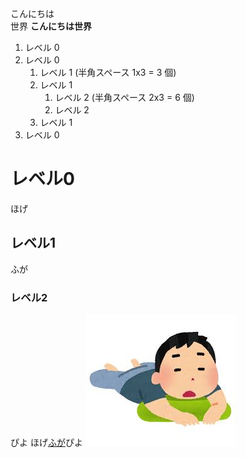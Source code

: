 こんにちは  
世界
**こんにちは世界**
1. レベル 0
1. レベル 0
   1. レベル 1 (半角スペース 1x3 = 3 個)
   1. レベル 1
      1. レベル 2 (半角スペース 2x3 = 6 個)
      1. レベル 2
   1. レベル 1
1. レベル 0
  
# レベル0

ほげ

## レベル1

ふが

### レベル2

ぴよ
ほげ[ふが](https://github.com/)ぴよ
![ほげ](./hoge.png)
